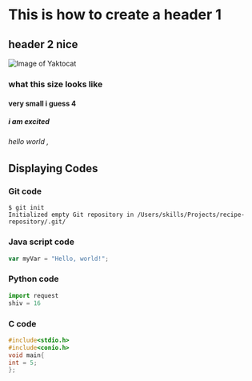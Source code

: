 # This is how to create a header 1
## header 2 nice
![Image of Yaktocat](https://octodex.github.com/images/yaktocat.png)
### what this size looks like 
#### very small i guess 4 
##### i am excited
###### hello world , 
## Displaying Codes
### Git code 
```
$ git init
Initialized empty Git repository in /Users/skills/Projects/recipe-repository/.git/
```
### Java script code
``` javascript
var myVar = "Hello, world!";
```
### Python code
``` python
import request
shiv = 16
```
### C code
``` C
#include<stdio.h>
#include<conio.h>
void main{
int = 5;
};

```

